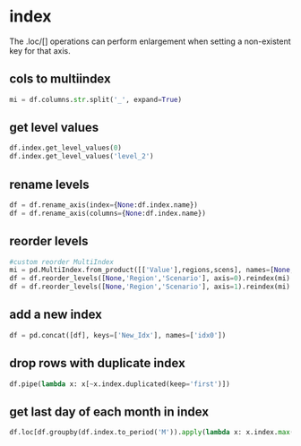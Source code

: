 # index

The .loc/[] operations can perform enlargement when setting a non-existent key for that axis.

## cols to multiindex
```python
mi = df.columns.str.split('_', expand=True)
```

## get level values
```python
df.index.get_level_values(0)
df.index.get_level_values('level_2')
```

## rename levels
```python
df = df.rename_axis(index={None:df.index.name})
df = df.rename_axis(columns={None:df.index.name})
```

## reorder levels
```python
#custom reorder MultiIndex
mi = pd.MultiIndex.from_product([['Value'],regions,scens], names=[None,'Region','Scenario'])
df = df.reorder_levels([None,'Region','Scenario'], axis=0).reindex(mi) #index (default)
df = df.reorder_levels([None,'Region','Scenario'], axis=1).reindex(mi) #columns
```

## add a new index
```python
df = pd.concat([df], keys=['New_Idx'], names=['idx0'])
```

## drop rows with duplicate index
```python
df.pipe(lambda x: x[~x.index.duplicated(keep='first')])
```

## get last day of each month in index
```python
df.loc[df.groupby(df.index.to_period('M')).apply(lambda x: x.index.max())]
```
